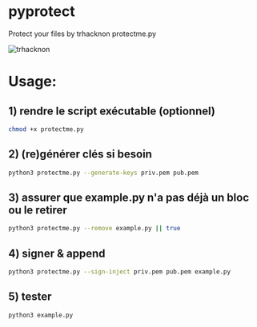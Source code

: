 # pyprotect

Protect your files by trhacknon
protectme.py

![trhacknon](https://d.top4top.io/p_3562cc2790.jpg)


# Usage:

## 1) rendre le script exécutable (optionnel)

```bash
chmod +x protectme.py
```

## 2) (re)générer clés si besoin

```bash
python3 protectme.py --generate-keys priv.pem pub.pem
```

## 3) assurer que example.py n'a pas déjà un bloc ou le retirer

```bash
python3 protectme.py --remove example.py || true
```


## 4) signer & append

```bash
python3 protectme.py --sign-inject priv.pem pub.pem example.py
```

## 5) tester

```bash
python3 example.py
```
